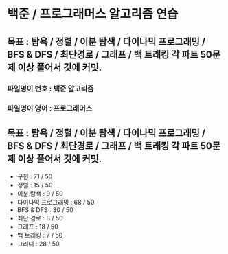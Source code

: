 
# 백준 / 프로그래머스 알고리즘 연습

## 목표 : 탐욕 / 정렬 / 이분 탐색 / 다이나믹 프로그래밍 / BFS & DFS / 최단경로 / 그래프 / 백 트래킹  각 파트 50문제 이상 풀어서 깃에 커밋.

### 파일명이 번호 : 백준 알고리즘
### 파일명이 영어 : 프로그래머스


## 목표 : 탐욕 / 정렬 / 이분 탐색 / 다이나믹 프로그래밍 / BFS & DFS / 최단경로 / 그래프 / 백 트래킹  각 파트 50문제 이상 풀어서 깃에 커밋.


- 구현              : 71 / 50
- 정렬              : 15 / 50
- 이분 탐색          : 9 / 50
- 다이나믹 프로그래밍   : 68 / 50
- BFS & DFS        : 30 / 50
- 최단 경로          : 8 / 50
- 그래프             : 18 / 50
- 백 트래킹          : 7 / 50
- 그리디             : 28 / 50

